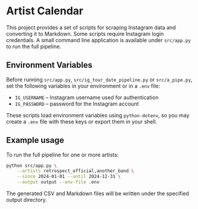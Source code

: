 # Artist Calendar

This project provides a set of scripts for scraping Instagram data and
converting it to Markdown. Some scripts require Instagram login
credentials. A small command line application is available under
`src/app.py` to run the full pipeline.

## Environment Variables

Before running `src/app.py`, `src/ig_tour_date_pipeline.py` or `src/a_pipe.py`, set
the following variables in your environment or in a `.env` file:

- `IG_USERNAME` – Instagram username used for authentication
- `IG_PASSWORD` – password for the Instagram account

These scripts load environment variables using `python-dotenv`, so you
may create a `.env` file with these keys or export them in your shell.

## Example usage

To run the full pipeline for one or more artists:

```bash
python src/app.py \
    --artists retrospect_official,another_band \
    --since 2024-01-01 --until 2024-12-31 \
    --output output --env-file .env
```

The generated CSV and Markdown files will be written under the
specified output directory.
